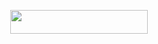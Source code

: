 
<p align="center"><a href="https://heroku.com/deploy?template=https://github.com/Anon873/Robot"> <img src="https://img.shields.io/badge/Deploy%20To%20Heroku-purple?style=for-the-badge&logo=heroku" width="220" height="38.45"/></a></p>



    
